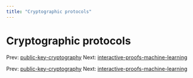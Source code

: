 ```yaml
---
title: "Cryptographic protocols"
---
```


# Cryptographic protocols

Prev: [public-key-cryptography](public-key-cryptography.md)
Next: [interactive-proofs-machine-learning](interactive-proofs-machine-learning.md)

Prev: [public-key-cryptography](public-key-cryptography.md)
Next: [interactive-proofs-machine-learning](interactive-proofs-machine-learning.md)
